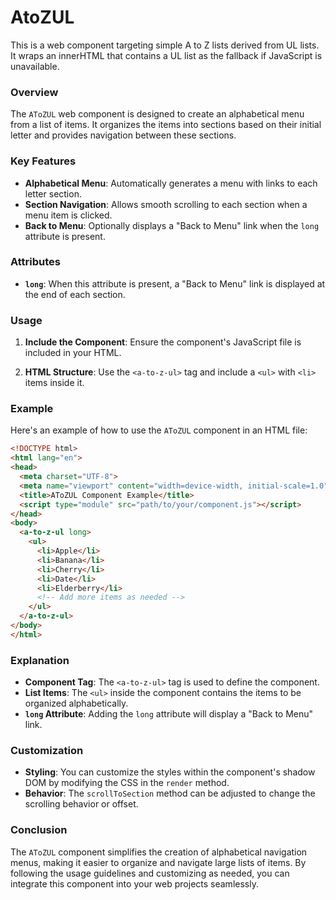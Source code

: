 
# AtoZUL

This is a web component targeting simple A to Z lists derived from UL lists. It wraps an innerHTML that contains a UL list as the fallback if JavaScript is unavailable.


### Overview

The `AToZUL` web component is designed to create an alphabetical menu from a list of items. It organizes the items into sections based on their initial letter and provides navigation between these sections.

### Key Features

- **Alphabetical Menu**: Automatically generates a menu with links to each letter section.
- **Section Navigation**: Allows smooth scrolling to each section when a menu item is clicked.
- **Back to Menu**: Optionally displays a "Back to Menu" link when the `long` attribute is present.

### Attributes

- **`long`**: When this attribute is present, a "Back to Menu" link is displayed at the end of each section.

### Usage

1. **Include the Component**: Ensure the component's JavaScript file is included in your HTML.

2. **HTML Structure**: Use the `<a-to-z-ul>` tag and include a `<ul>` with `<li>` items inside it.

### Example

Here's an example of how to use the `AToZUL` component in an HTML file:

```html
<!DOCTYPE html>
<html lang="en">
<head>
  <meta charset="UTF-8">
  <meta name="viewport" content="width=device-width, initial-scale=1.0">
  <title>AToZUL Component Example</title>
  <script type="module" src="path/to/your/component.js"></script>
</head>
<body>
  <a-to-z-ul long>
    <ul>
      <li>Apple</li>
      <li>Banana</li>
      <li>Cherry</li>
      <li>Date</li>
      <li>Elderberry</li>
      <!-- Add more items as needed -->
    </ul>
  </a-to-z-ul>
</body>
</html>
```

### Explanation

- **Component Tag**: The `<a-to-z-ul>` tag is used to define the component.
- **List Items**: The `<ul>` inside the component contains the items to be organized alphabetically.
- **`long` Attribute**: Adding the `long` attribute will display a "Back to Menu" link.

### Customization

- **Styling**: You can customize the styles within the component's shadow DOM by modifying the CSS in the `render` method.
- **Behavior**: The `scrollToSection` method can be adjusted to change the scrolling behavior or offset.

### Conclusion

The `AToZUL` component simplifies the creation of alphabetical navigation menus, making it easier to organize and navigate large lists of items. By following the usage guidelines and customizing as needed, you can integrate this component into your web projects seamlessly.